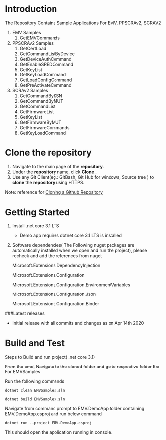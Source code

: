 # Introduction 

The Repository Contains Sample Applications For EMV, PPSCRAv2, SCRAV2 

 1. EMV Samples
    1. GetEMVCommands 
 2. PPSCRAv2 Samples
    1. GetCertLoad 
    2. GetCommandListByDevice
    3. GetDeviceAuthCommand
    4. GetEnableSREDCommand
    5. GetKeyList
    6. GetKeyLoadCommand
    7. GetLoadConfigCommand
    8. GetPreActivateCommand
3. SCRAv2 Samples
    1. GetCommandByKSN
    2. GetCommandByMUT
    3. GetCommandList
    4. GetFirmwareList
    5. GetKeyList
    6. GetFirmwareByMUT
    7. GetFirmwareCommands
    8. GetKeyLoadCommand
    
# Clone the repository
 1. Navigate to the main page of the  **repository**. 
 2. Under the  **repository**  name, click  **Clone** .
 3. Use any Git Client(eg.: GitBash, Git Hub for windows, Source tree ) to  **clone**  the  **repository**  using HTTPS.

Note: reference for  [Cloning a Github Repository](https://help.github.com/en/articles/cloning-a-repository)


# Getting Started

1.  Install .net core 3.1 LTS

    - Demo app requires dotnet core 3.1 LTS is installed

2.  Software dependencies( The Following nuget packages are automatically installed when we open and run the project), please recheck and add the references from nuget
 

     Microsoft.Extensions.DependencyInjection

     Microsoft.Extensions.Configuration

     Microsoft.Extensions.Configuration.EnvironmentVariables

     Microsoft.Extensions.Configuration.Json
     
     Microsoft.Extensions.Configuration.Binder

    
###Latest releases
- Initial release with all commits and changes as on Apr 14th 2020

# Build and Test

 Steps to Build and run project( .net core 3.1)

 From the cmd,  Navigate to the cloned folder and go to respective folder  Ex: For EMVSamples
    
 Run the following commands
    
 ```dotnet clean EMVSamples.sln```

 ```dotnet build EMVSamples.sln```

 Navigate from command prompt to EMV.DemoApp folder containing EMV.DemoApp.csproj and run below command

 ```dotnet run --project EMV.DemoApp.csproj```

 This should open the application running in console.

